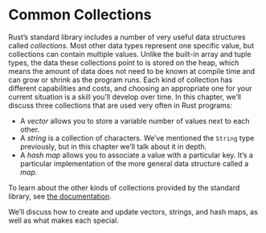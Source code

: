 # Common Collections

Rust’s standard library includes a number of very useful data structures called *collections*. Most other data types represent one specific value, but collections can contain multiple values. Unlike the built-in array and tuple types, the data these collections point to is stored on the heap, which means the amount of data does not need to be known at compile time and can grow or shrink as the program runs. Each kind of collection has different capabilities and costs, and choosing an appropriate one for your current situation is a skill you’ll develop over time. In this chapter, we’ll discuss three collections that are used very often in Rust programs:

* A *vector* allows you to store a variable number of values next to each other.
* A *string* is a collection of characters. We’ve mentioned the `String` type previously, but in this chapter we’ll talk about it in depth.
* A *hash map* allows you to associate a value with a particular key. It’s a particular implementation of the more general data structure called a *map*.

To learn about the other kinds of collections provided by the standard library, see [the documentation](../std/collections/index.html).

We’ll discuss how to create and update vectors, strings, and hash maps, as well as what makes each special.